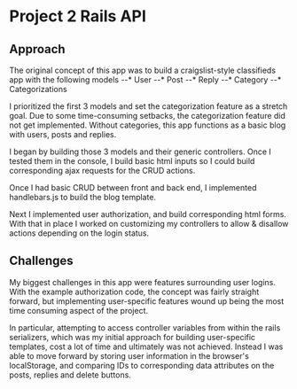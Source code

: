 # Project 2 Rails API

## Approach

The original concept of this app was to build a craigslist-style classifieds app with the following models
--* User
--* Post
--* Reply
--* Category
--* Categorizations


I prioritized the first 3 models and set the categorization feature as a stretch goal. Due to some time-consuming setbacks, the categorization feature did not get implemented. Without categories, this app functions as a basic blog with users, posts and replies.

I began by building those 3 models and their generic controllers. Once I tested them in the console, I build basic html inputs so I could build corresponding ajax requests for the CRUD actions.

Once I had basic CRUD between front and back end, I implemented handlebars.js to build the blog template.

Next I implemented user authorization, and build corresponding html forms. With that in place I worked on customizing my controllers to allow & disallow actions depending on the login status.



## Challenges

My biggest challenges in this app were features surrounding user logins. With the example authorization code, the concept was fairly straight forward, but implementing user-specific features wound up being the most time consuming aspect of the project.

In particular, attempting to access controller variables from within the rails serializers, which was my initial approach for building user-specific templates, cost a lot of time and ultimately was not achieved. Instead I was able to move forward by storing user information in the browser's localStorage, and comparing IDs to corresponding data attributes on the posts, replies and delete buttons.

